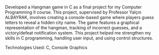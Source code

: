 Developed a Hangman game in C as a final project for my Computer Programming II course. This project, supervised by Professor Yalçın ALBAYRAK, involves creating a console-based game where players guess letters to reveal a hidden city name. The game features a graphical representation of the hangman, tracking of incorrect guesses, and a victory/defeat notification system. This project helped me strengthen my skills in C programming, handling user input, and using control structures.

Technologies Used: C, Console Graphics
